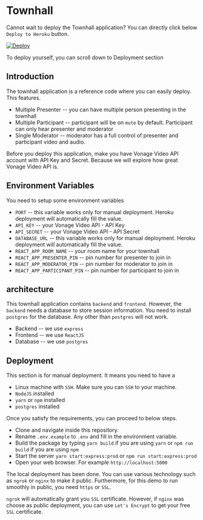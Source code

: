 # Townhall
Cannot wait to deploy the Townhall application? You can directly click below `Deploy to Heroku` button.

[![Deploy](https://www.herokucdn.com/deploy/button.svg)](https://heroku.com/deploy)

To deploy yourself, you can scroll down to Deployment section

## Introduction
The townhall application is a reference code where you can easily deploy. This features.

  - Multiple Presenter -- you can have multiple person presenting in the townhall
  - Multiple Participant -- participant will be on `mute` by default. Participant can only hear presenter and moderator
  - Single Moderator -- moderator has a full control of presenter and participant video and audio.

Before you deploy this application, make you have Vonage Video API account with API Key and Secret. Because we will explore how great Vonage Video API is.

## Environment Variables
You need to setup some environment variables 

  - `PORT` -- this variable works only for manual deployment. Heroku deployment will automatically fill the value.
  - `API_KEY` -- your Vonage Video API - API Key
  - `API_SECRET` -- your Vonage Video API - API Secret
  - `DATABASE_URL` -- this variable works only for manual deployment. Heroku deployment will automatically fill the value.
  - `REACT_APP_ROOM_NAME` -- your room name for your townhall
  - `REACT_APP_PRESENTER_PIN` -- pin number for presenter to join in
  - `REACT_APP_MODERATOR_PIN` -- pin number for moderator to join in
  - `REACT_APP_PARTICIPANT_PIN` -- pin number for participant to join in

## architecture
This townhall application contains `backend` and `frontend`. However, the `backend` needs a database to store session information. You need to install `postgres` for the database. Any other than `postgres` will not work.

  - Backend -- we use `express`
  - Frontend -- we use `ReactJS`
  - Database -- we use `postgres`


## Deployment
This section is for manual deployment. It means you need to have a 
  
  - Linux machine with `SSH`. Make sure you can `SSH` to your machine.
  - `NodeJS` installed
  - `yarn` or `npm` installed
  - `postgres` installed 

Once you satisfy the requirements, you can proceed to below steps.
  
  - Clone and navigate inside this repository.
  - Rename `.env.example` to `.env` and fill in the environment variable.
  - Build the package by typing `yarn build` if you are using `yarn` or `npm run build` if you are using `npm`
  - Start the server `yarn start:express:prod` or `npm run start:express:prod`
  - Open your web browser. For example `http://localhost:5000`

The local deployment has been done. You can use various technology such as `ngrok` or `nginx` to make it public. Furthermore, for this demo to run smoothly in public, you need `https` or `SSL`. 

`ngrok` will automatically grant you `SSL` certificate. However, if `nginx` was choose as public deployment, you can use `Let's Encrypt` to get your free `SSL` certificate.